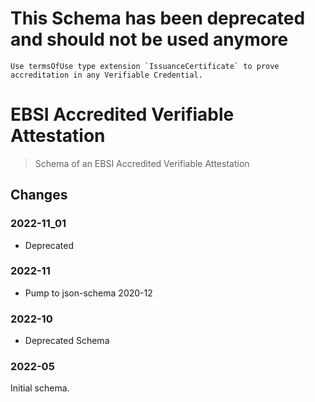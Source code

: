 # This Schema has been deprecated and should not be used anymore

```
Use termsOfUse type extension `IssuanceCertificate` to prove accreditation in any Verifiable Credential.
```

# EBSI Accredited Verifiable Attestation

> Schema of an EBSI Accredited Verifiable Attestation

## Changes

### 2022-11_01

- Deprecated

### 2022-11

- Pump to json-schema 2020-12

### 2022-10

- Deprecated Schema

### 2022-05

Initial schema.
